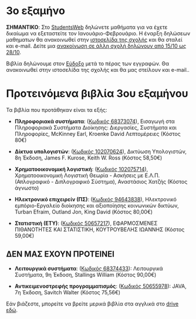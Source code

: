 # 3ο εξαμήνο

**ΣΗΜΑΝΤΙΚΟ**: Στο [StudentsWeb](https://services.uom.gr/unistudent/) δηλώνετε μαθήματα για να έχετε δικαίωμα να εξεταστείτε τον Ιανουάριο-Φεβρουάριο. Η έναρξη δηλώσεων μαθηματων θα ανακοινωθεί στην [ιστοσελίδα της σχολής](https://www.uom.gr/dai) και θα σταλεί και e-mail. Δείτε μια [ανακοίνωση σε άλλη σχολή δηλώνουν από 15/10 ως 28/10](https://www.uom.gr/10669-dhloseis-mathhmaton-xeimerinoy-eksamhnoy-2021-2022). 

Βιβλία δηλώνουμε στον [Εύδοξο](https://eudoxus.gr/) μετά το πέρας των εγγραφών. Θα ανακοινωθεί στην ιστοσελίδα της σχολής και θα μας στείλουν και e-mail..

# Προτεινόμενα βιβλία 3ου εξαμήνου

Τα βιβλία που προτάθηκαν είναι τα εξής:

* **Πληροφοριακά συστήματα**: ([Κωδικός 68373074](https://service.eudoxus.gr/search/#a/id:68373074/0)), Εισαγωγή στα Πληροφοριακά Συστήματα Διοίκησης: Διεργασίες, Συστήματα και Πληροφορίες, McKinney Earl, Kroenke David Λεπτομέρειες (Κόστος 80€)  

* **Δίκτυα υπολογιστών**: ([Κωδικός 102070624](https://service.eudoxus.gr/search/#a/id:102070624/0)), Δικτύωση Υπολογιστών, 8η Έκδοση, James F. Kurose, Keith W. Ross (Κόστος 58,50€)    

* **Χρηματοοικονομική λογιστική**: ([Κωδικός 102075714](https://service.eudoxus.gr/search/#a/id:102075714/0)), Χρηματοοικονομική Λογιστική Θεωρία - Ασκήσεις με Ε.Λ.Π. (Απλογραφικό - Διπλογραφικό Σύστημα), Αναστάσιος Χατζής (Κόστος άγνωστο)

* **Ηλεκτρονικό επιχειρείν (ΠΣ)**: ([Κωδικός 94643838](https://service.eudoxus.gr/search/#a/id:94643838/0)), Ηλεκτρονικό εμπόριο-Εργαλείο διοίκησης και αξιοποίησης κοινωνικών δικτύων, Turban Efraim, Outland Jon, King David (Κόστος 80,00€) 

* **Στατιστική (ΕΤΥ)**: ([Κωδικός 50657217](https://service.eudoxus.gr/search/#a/id:50657217/0)), ΕΦΑΡΜΟΣΜΕΝΕΣ ΠΙΘΑΝΟΤΗΤΕΣ ΚΑΙ ΣΤΑΤΙΣΤΙΚΗ, ΚΟΥΤΡΟΥΒΕΛΗΣ ΙΩΑΝΝΗΣ (Κόστος 59,00€)

## ΔΕΝ ΜΑΣ ΕΧΟΥΝ ΠΡΟΤΕΙΝΕΙ

* **Λειτουργικά συστήματα**: ([Κωδικός 68374433](https://service.eudoxus.gr/search/#a/id:68374433/0)): Λειτουργικά Συστήματα, 9η Έκδοση, Stallings William (Κόστος 90,00€)  

* **Αντικειμενοστρεφής προγραμματισμός**:  ([Κωδικός 50655978](https://service.eudoxus.gr/search/#a/id:50655978/0)): JAVA, 7η Έκδοση, Savitch Walter (Κόστος 75,56€)  


Εάν βιάζεστε, μπορείτε να βρείτε μερικά βιβλία στα αγγλικά στο [drive εδώ](http://tiny.cc/evdo3os).
